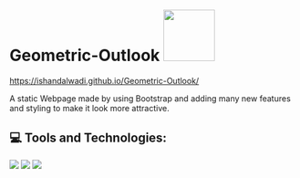 # Geometric-Outlook  <img src="https://github.com/TheDudeThatCode/TheDudeThatCode/blob/master/Assets/Developer.gif" width="90px">

https://ishandalwadi.github.io/Geometric-Outlook/

A static Webpage made by using Bootstrap and adding many new features and styling to make it look more attractive.

## 💻 Tools and Technologies:

<p> <img src="https://img.shields.io/badge/HTML5-E34F26?style=for-the-badge&logo=html5&logoColor=white" />
  <img src="https://img.shields.io/badge/CSS3-1572B6?style=for-the-badge&logo=css3&logoColor=white" />
  <img src="https://img.shields.io/badge/Bootstrap-563D7C?style=for-the-badge&logo=bootstrap&logoColor=white" /></p>
